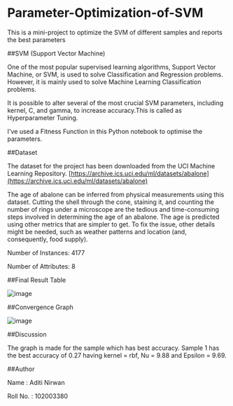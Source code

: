 # Parameter-Optimization-of-SVM
This is a mini-project to optimize the SVM of different samples and reports the best parameters

##SVM (Support Vector Machine) 

One of the most popular supervised learning algorithms, Support Vector Machine, or SVM, is used to solve Classification and Regression problems. However, it is mainly used to solve Machine Learning Classification problems.

It is possible to alter several of the most crucial SVM parameters, including kernel, C, and gamma, to increase accuracy.This is called as Hyperparameter Tuning.

I've used a Fitness Function in this Python notebook to optimise the parameters.

##Dataset

The dataset for the project has been downloaded from the UCI Machine Learning Repository.
[https://archive.ics.uci.edu/ml/datasets/abalone](https://archive.ics.uci.edu/ml/datasets/abalone)

The age of abalone can be inferred from physical measurements using this dataset. Cutting the shell through the cone, staining it, and counting the number of rings under a microscope are the tedious and time-consuming steps involved in determining the age of an abalone. The age is predicted using other metrics that are simpler to get. To fix the issue, other details might be needed, such as weather patterns and location (and, consequently, food supply). 

Number of Instances: 4177

Number of Attributes: 8

##Final Result Table

![image](https://user-images.githubusercontent.com/72340988/233160559-26ae43f0-61ef-4c06-9787-ea04fd00bffa.png)


##Convergence Graph

![image](https://user-images.githubusercontent.com/72340988/233160706-414d5521-fde0-4e5e-a265-19c58c7aad0c.png)


##Discussion

The graph is made for the sample which has best accuracy. Sample 1 has the best accuracy of 0.27 having kernel = rbf, Nu = 9.88 and Epsilon = 9.69.


##Author

Name : Aditi Nirwan

Roll No. : 102003380

